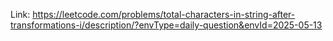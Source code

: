 Link: https://leetcode.com/problems/total-characters-in-string-after-transformations-i/description/?envType=daily-question&envId=2025-05-13